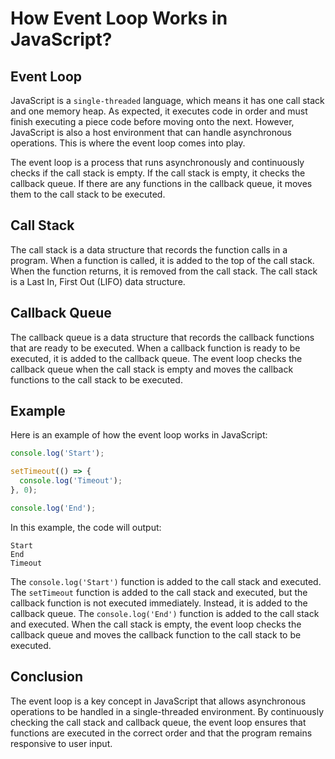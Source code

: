 # How Event Loop Works in JavaScript?

## Event Loop

JavaScript is a `single-threaded` language, which means it has one call stack and one memory heap. As expected, it executes code in order and must finish executing a piece code before moving onto the next. However, JavaScript is also a host environment that can handle asynchronous operations. This is where the event loop comes into play.

The event loop is a process that runs asynchronously and continuously checks if the call stack is empty. If the call stack is empty, it checks the callback queue. If there are any functions in the callback queue, it moves them to the call stack to be executed.

## Call Stack

The call stack is a data structure that records the function calls in a program. When a function is called, it is added to the top of the call stack. When the function returns, it is removed from the call stack. The call stack is a Last In, First Out (LIFO) data structure.

## Callback Queue

The callback queue is a data structure that records the callback functions that are ready to be executed. When a callback function is ready to be executed, it is added to the callback queue. The event loop checks the callback queue when the call stack is empty and moves the callback functions to the call stack to be executed.

## Example

Here is an example of how the event loop works in JavaScript:

```javascript
console.log('Start');

setTimeout(() => {
  console.log('Timeout');
}, 0);

console.log('End');
```

In this example, the code will output:

```
Start
End
Timeout
```

The `console.log('Start')` function is added to the call stack and executed. The `setTimeout` function is added to the call stack and executed, but the callback function is not executed immediately. Instead, it is added to the callback queue. The `console.log('End')` function is added to the call stack and executed. When the call stack is empty, the event loop checks the callback queue and moves the callback function to the call stack to be executed.

## Conclusion

The event loop is a key concept in JavaScript that allows asynchronous operations to be handled in a single-threaded environment. By continuously checking the call stack and callback queue, the event loop ensures that functions are executed in the correct order and that the program remains responsive to user input.

```

```
